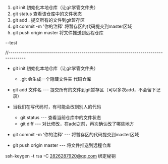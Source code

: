 1. git init 初始化本地仓库（让git掌管文件夹）
2. git status 查看该仓库中的文件状态
3. git add . 提交所有的文件到git暂存区
4. git commit -m '你的注释' 将暂存区的代码提交到master区域 
5. git push origin master 将文件推送到远程仓库

--test


//--------------------------------------------------------------------------------------
- git init 初始化本地仓库（让git掌管文件夹）
  - .git 会生成一个隐藏文件夹 代码仓库

- git add 文件名 --- 提交所有的文件到git暂存区（可以多次add，不会留下记录）
- 当我们在写代码时，有可能会改到别人的代码
  - git status --- 查看当前仓库中的文件状态
  - git diff --- 对比修改，在add之前，再次确认改了哪些地方
- git commit -m ‘你的注释’ --- 将暂存区的代码提交到master区域
- git push origin master --- 将文件推送到远程仓库

ssh-keygen -t rsa -C 2826287920@qq.com 绑定秘钥

